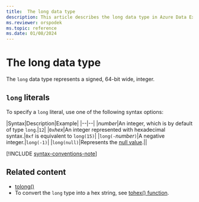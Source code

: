 ```yaml
---
title:  The long data type
description: This article describes the long data type in Azure Data Explorer.
ms.reviewer: orspodek
ms.topic: reference
ms.date: 01/08/2024
---
```

# The long data type

The `long` data type represents a signed, 64-bit wide, integer.

## `long` literals

To specify a `long` literal, use one of the following syntax options:

|Syntax|Description|Example|
|--|--|
|*number*|An integer, which is by default of type `long`.|`12`|
|`0x`*hex*|An integer represented with hexadecimal syntax.|`0xf` is equivalent to `long(15)`|
|`long(-`*number*`)`|A negative integer.|`long(-1)`|
|`long(null)`|Represents the [null value](null-values.md).||

[!INCLUDE [syntax-conventions-note](../../../includes/syntax-conventions-note.md)]

## Related content

* [tolong()](../../query/tolongfunction.md)
* To convert the `long` type into a hex string, see [tohex() function](../tohexfunction.md).
